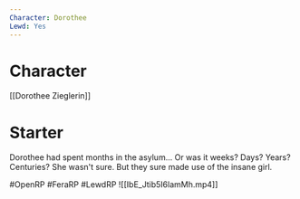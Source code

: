 ```yaml
---
Character: Dorothee
Lewd: Yes
---
```

# Character
[[Dorothee Zieglerin]]

# Starter
Dorothee had spent months in the asylum... Or was it weeks? Days? Years? Centuries? She wasn't sure. But they sure made use of the insane girl.  

#OpenRP #FeraRP #LewdRP 
![[IbE_Jtib5I6lamMh.mp4]]